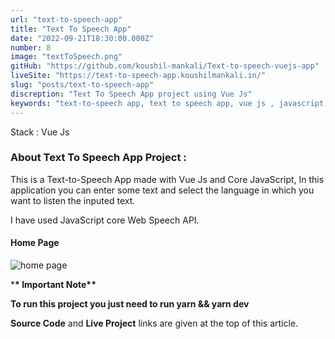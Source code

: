 ```yaml
---
url: "text-to-speech-app"
title: "Text To Speech App"
date: "2022-09-21T18:30:00.000Z"
number: 8
image: "textToSpeech.png"
gitHub: "https://github.com/koushil-mankali/Text-to-speech-vuejs-app"
liveSite: "https://text-to-speech-app.koushilmankali.in/"
slug: "posts/text-to-speech-app"
discreption: "Text To Speech App project using Vue Js"
keywords: "text-to-speech app, text to speech app, vue js , javascript, web speech api, javascript web speech api, web speech api project, vue js project with source code, koushil, koushil mankali"
---
```


Stack : Vue Js

### About Text To Speech App Project :

This is a Text-to-Speech App made with Vue Js and Core JavaScript, In this application you can enter some text and select the language in which you want to listen the inputed text.

I have used JavaScript core Web Speech API.

#### Home Page

![home page](/Images/postImages/TextToSpeech/textToSpeech.png)

\***\* Important Note\*\***

**To run this project you just need to run yarn && yarn dev**

**Source Code** and **Live Project** links are given at the top of this article.
